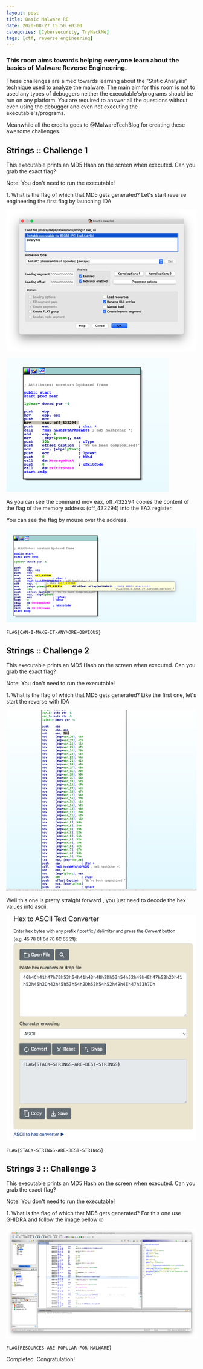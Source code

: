 ```yaml
---
layout: post
title: Basic Malware RE
date: 2020-08-27 15:50 +0300
categories: [Cybersecurity, TryHackMe]
tags: [ctf, reverse engineering]
---
```




### This room aims towards helping everyone learn about the basics of Malware Reverse Engineering.

These challenges are aimed towards learning about the "Static Analysis" technique used to analyze the malware. The main aim for this room is not to used any types of debuggers neither the executable's/programs should be run on any platform. You are required to answer all the questions without even using the debugger and even not executing the executable's/programs.

Meanwhile all the credits goes to @MalwareTechBlog for creating these awesome challenges.

Strings :: Challenge 1
----------------------

This executable prints an MD5 Hash on the screen when executed. Can you grab the exact flag?

Note: You don't need to run the executable!

1\. What is the flag of which that MD5 gets generated? Let's start reverse engineering the first flag by launching IDA

![str1](/assets/img/str1.png)

![str2](/assets/img/str2.png)

As you can see the command mov eax, off\_432294 copies the content of the flag of the memory address (off\_432294) into the EAX register.

You can see the flag by mouse over the address.

![str3](/assets/img/str3.png)


```
FLAG{CAN-I-MAKE-IT-ANYMORE-OBVIOUS}
```

  

Strings :: Challenge 2
----------------------

This executable prints an MD5 Hash on the screen when executed. Can you grab the exact flag?

Note: You don't need to run the executable!

1\. What is the flag of which that MD5 gets generated? Like the first one, let's start the reverse with IDA

![str4](/assets/img/str4.png)

Well this one is pretty straight forward , you just need to decode the hex values into ascii.

![str5](/assets/img/str5.png)


```
FLAG{STACK-STRINGS-ARE-BEST-STRINGS}
```

  

Strings 3 :: Challenge 3
------------------------

This executable prints an MD5 Hash on the screen when executed. Can you grab the exact flag?

Note: You don't need to run the executable!

1\. What is the flag of which that MD5 gets generated? For this one use GHIDRA and follow the image bellow 🙄

![str6](/assets/img/str6.png)


```
FLAG{RESOURCES-ARE-POPULAR-FOR-MALWARE}
```

Completed. Congratulation!